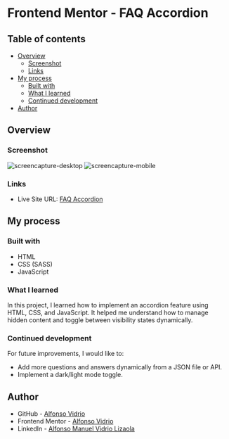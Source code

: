 # Frontend Mentor -  FAQ Accordion

## Table of contents

- [Overview](#overview)
  - [Screenshot](#screenshot)
  - [Links](#links)
- [My process](#my-process)
  - [Built with](#built-with)
  - [What I learned](#what-i-learned)
  - [Continued development](#continued-development)
- [Author](#author)

## Overview

### Screenshot
![screencapture-desktop](https://github.com/user-attachments/assets/c1977ea5-61c4-45cf-bed7-49f6f6fa794b)
![screencapture-mobile](https://github.com/user-attachments/assets/a0194128-2be2-4cd5-8ddb-e586b1ba3036)

### Links

- Live Site URL: [FAQ Accordion](https://alfonsovidrio.github.io/faq-accordion/)

## My process

### Built with

- HTML
- CSS (SASS)
- JavaScript

### What I learned

In this project, I learned how to implement an accordion feature using HTML, CSS, and JavaScript. It helped me understand how to manage hidden content and toggle between visibility states dynamically.

### Continued development

For future improvements, I would like to:

- Add more questions and answers dynamically from a JSON file or API.
- Implement a dark/light mode toggle.

## Author

- GitHub - [Alfonso Vidrio](https://github.com/alfonsovidrio)
- Frontend Mentor - [Alfonso Vidrio](https://www.frontendmentor.io/profile/AlfonsoVidrio)
- LinkedIn - [Alfonso Manuel Vidrio Lizaola](https://www.linkedin.com/in/alfonsomanuelvidriolizaola/)
